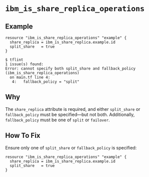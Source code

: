 # `ibm_is_share_replica_operations`

## Example
```hcl
resource "ibm_is_share_replica_operations" "example" {
  share_replica = ibm_is_share_replica.example.id
  split_share   = true
}
```

```console
$ tflint
1 issue(s) found:
Error: cannot specify both split_share and fallback_policy (ibm_is_share_replica_operations)
  on main.tf line 4:
   4:   fallback_policy = "split"
```

## Why
The `share_replica` attribute is required, and either `split_share` or `fallback_policy` must be specified—but not both. Additionally, `fallback_policy` must be one of `split` or `failover`.

## How To Fix
Ensure only one of `split_share` or `fallback_policy` is specified:
```hcl
resource "ibm_is_share_replica_operations" "example" {
  share_replica = ibm_is_share_replica.example.id
  split_share   = true
}
```